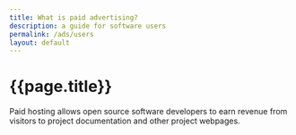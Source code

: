 ```yaml
---
title: What is paid advertising?
description: a guide for software users
permalink: /ads/users
layout: default
---
```


# {{page.title}}

Paid hosting allows open source software developers to earn revenue from visitors to project documentation and other project webpages.
